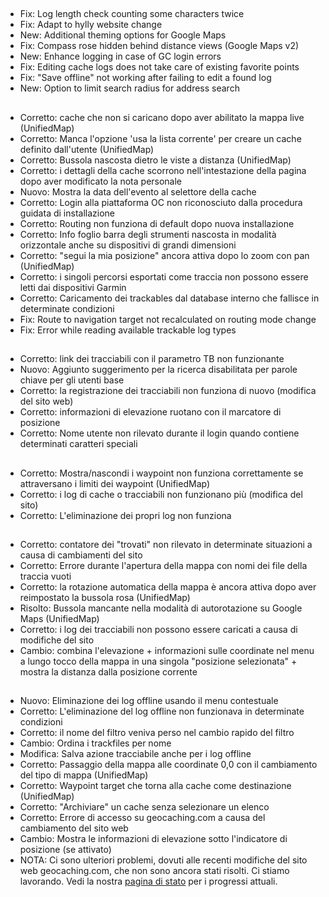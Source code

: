 ##
- Fix: Log length check counting some characters twice
- Fix: Adapt to hylly website change
- New: Additional theming options for Google Maps
- Fix: Compass rose hidden behind distance views (Google Maps v2)
- New: Enhance logging in case of GC login errors
- Fix: Editing cache logs does not take care of existing favorite points
- Fix: "Save offline" not working after failing to edit a found log
- New: Option to limit search radius for address search

##
- Corretto: cache che non si caricano dopo aver abilitato la mappa live (UnifiedMap)
- Corretto: Manca l'opzione 'usa la lista corrente' per creare un cache definito dall'utente (UnifiedMap)
- Corretto: Bussola nascosta dietro le viste a distanza (UnifiedMap)
- Corretto: i dettagli della cache scorrono nell'intestazione della pagina dopo aver modificato la nota personale
- Nuovo: Mostra la data dell'evento al selettore della cache
- Corretto: Login alla piattaforma OC non riconosciuto dalla procedura guidata di installazione
- Corretto: Routing non funziona di default dopo nuova installazione
- Corretto: Info foglio barra degli strumenti nascosta in modalità orizzontale anche su dispositivi di grandi dimensioni
- Corretto: "segui la mia posizione" ancora attiva dopo lo zoom con pan (UnifiedMap)
- Corretto: i singoli percorsi esportati come traccia non possono essere letti dai dispositivi Garmin
- Corretto: Caricamento dei trackables dal database interno che fallisce in determinate condizioni
- Fix: Route to navigation target not recalculated on routing mode change
- Fix: Error while reading available trackable log types

##
- Corretto: link dei tracciabili con il parametro TB non funzionante
- Nuovo: Aggiunto suggerimento per la ricerca disabilitata per parole chiave per gli utenti base
- Corretto: la registrazione dei tracciabili non funziona di nuovo (modifica del sito web)
- Corretto: informazioni di elevazione ruotano con il marcatore di posizione
- Corretto: Nome utente non rilevato durante il login quando contiene determinati caratteri speciali

##
- Corretto: Mostra/nascondi i waypoint non funziona correttamente se attraversano i limiti dei waypoint (UnifiedMap)
- Corretto: i log di cache o tracciabili non funzionano più (modifica del sito)
- Corretto: L'eliminazione dei propri log non funziona

##
- Corretto: contatore dei "trovati" non rilevato in determinate situazioni a causa di cambiamenti del sito
- Corretto: Errore durante l'apertura della mappa con nomi dei file della traccia vuoti
- Corretto: la rotazione automatica della mappa è ancora attiva dopo aver reimpostato la bussola rosa (UnifiedMap)
- Risolto: Bussola mancante nella modalità di autorotazione su Google Maps (UnifiedMap)
- Corretto: i log dei tracciabili non possono essere caricati a causa di modifiche del sito
- Cambio: combina l'elevazione + informazioni sulle coordinate nel menu a lungo tocco della mappa in una singola "posizione selezionata" + mostra la distanza dalla posizione corrente

##
- Nuovo: Eliminazione dei log offline usando il menu contestuale
- Corretto: L'eliminazione del log offline non funzionava in determinate condizioni
- Corretto: il nome del filtro veniva perso nel cambio rapido del filtro
- Cambio: Ordina i trackfiles per nome
- Modifica: Salva azione tracciabile anche per i log offline
- Corretto: Passaggio della mappa alle coordinate 0,0 con il cambiamento del tipo di mappa (UnifiedMap)
- Corretto: Waypoint target che torna alla cache come destinazione (UnifiedMap)
- Corretto: "Archiviare" un cache senza selezionare un elenco
- Corretto: Errore di accesso su geocaching.com a causa del cambiamento del sito web
- Cambio: Mostra le informazioni di elevazione sotto l'indicatore di posizione (se attivato)
- NOTA: Ci sono ulteriori problemi, dovuti alle recenti modifiche del sito web geocaching.com, che non sono ancora stati risolti. Ci stiamo lavorando. Vedi la nostra [ pagina di stato](https://github.com/cgeo/cgeo/issues/15555) per i progressi attuali.
